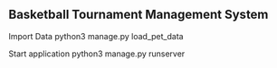 Basketball Tournament Management System
---------------------------------------

Import Data
python3 manage.py load_pet_data

Start application
python3 manage.py runserver

